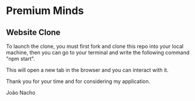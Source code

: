 # Premium Minds

## Website Clone

To launch the clone, you must first fork and clone this repo into your local machine, then you can go to your terminal and write the following command "npm start".

This will open a new tab in the browser and you can interact with it.

Thank you for your time and for considering my application.

João Nacho
